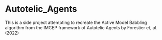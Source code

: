 # Autotelic_Agents
 This is a side project attempting to recreate the Active Model Babbling algorithm from the IMGEP framework of Autotelic Agents by Forestier et, al. (2022)

